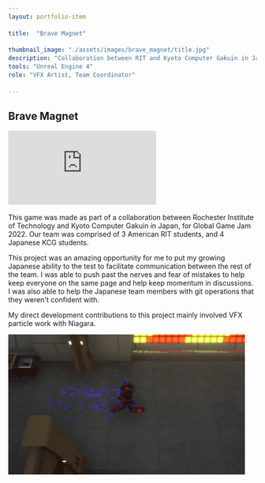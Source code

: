 ```yaml
---
layout: portfolio-item

title:  "Brave Magnet"

thumbnail_image: "./assets/images/brave_magnet/title.jpg"
description: "Collaboration between RIT and Kyoto Computer Gakuin in Japan for Global Game Jam"
tools: "Unreal Engine 4"
role: "VFX Artist, Team Coordinator"

---
```


## Brave Magnet

<iframe class="youtube" src="https://www.youtube-nocookie.com/embed/skywlWLq6pc" title="YouTube video player" frameborder="0" allowfullscreen></iframe>

 This game was made as part of a collaboration between Rochester Institute of Technology and Kyoto Computer Gakuin in Japan, for Global Game Jam 2022. Our team was comprised of 3 American RIT students, and 4 Japanese KCG students.

This project was an amazing opportunity for me to put my growing Japanese ability to the test to facilitate communication between the rest of the team. I was able to push past the nerves and fear of mistakes to help keep everyone on the same page and help keep momentum in discussions. I was also able to help the Japanese team members with git operations that they weren't confident with.

My direct development contributions to this project mainly involved VFX particle work with Niagara. 

![](../assets/images/brave_magnet/magnetism-particles.gif)